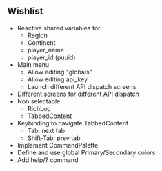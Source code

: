 ## Wishlist

- Reactive shared variables for
  - Region
  - Continent
  - player_name
  - player_id (puuid)
- Main menu
  - Allow editing "globals"
  - Allow editing api_key
  - Launch different API dispatch screens
- Different screens for different API dispatch
- Non selectable
  - RichLog
  - TabbedContent
- Keybinding to navigate TabbedContent
  - Tab: next tab
  - Shift-Tab: prev tab
- Implement CommandPalette
- Define and use global Primary/Secondary colors
- Add help/? command 